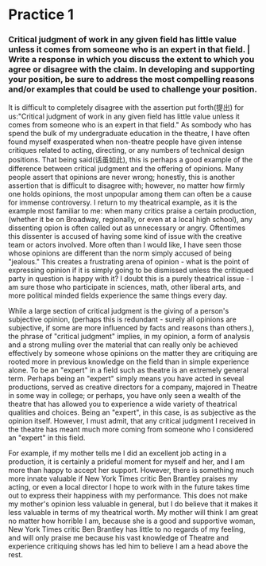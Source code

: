 # Practice 1

### Critical judgment of work in any given field has little value unless it comes from someone who is an expert in that field. | Write a response in which you discuss the extent to which you agree or disagree with the claim. In developing and supporting your position, be sure to address the most compelling reasons and/or examples that could be used to challenge your position.

It is difficult to completely disagree with the assertion put forth(提出) for us:"Critical judgment of work in any given field has little value unless it comes from someone who is an expert in that field." As sombody who has spend the bulk of my undergraduate education in the theatre, I have often found myself exasperated when non-theatre people have given intense critiques related to acting, directing, or any numbers of technical design positions. That being said(话虽如此), this is perhaps a good example of the difference between critical judgment and the offering of opinions. Many people assert that opinions are never wrong; honestly, this is another assertion that is difficult to disagree with; however, no matter how firmly one holds opinions, the most unpopular among them can often be a cause for immense controversy. I return to my theatrical example, as it is the example most familiar to me: when many critics praise a certain production,(whether it be on Broadway, regionally, or even at a local high school), any dissenting opion is often called out as unnecessary or angry. Oftentimes this dissenter is accused of having some kind of issue with the creative team or actors involved. More often than I would like, I have seen those whose opinions are different than the norm simply accused of being "jealous." This creates a frustrating arena of opinion - what is the point of expressing opinion if it is simply going to be dismissed unless the critiqued party in question is happy with it? I doubt this is a purely theatrical issue - I am sure those who participate in sciences, math, other liberal arts, and more political minded fields experience the same things every day.

While a large section of critical judgment is the giving of a person's subjective opinion, (perhaps this is redundant - surely all opinions are subjective, if some are more influenced by facts and reasons than others.), the phrase of "critical judgment" implies, in my opinion, a form of analysis and a strong mulling over the material that can really only be achieved effectively by someone whose opinions on the matter they are critiquing are rooted more in previous knowledge on the field than in simple experience alone. To be an "expert" in a field such as theatre is an extremely general term. Perhaps being an "expert" simply means you have acted in seveal productions, served as creative directors for a company, majored in Theatre in some way in college; or perhaps, you have only seen a wealth of the theatre that has allowed you to experience a wide variety of theatrical qualities and choices. Being an "expert", in this case, is as subjective as the opinion itself. However, I must admit, that any critical judgment I received in the theatre has meant much more coming from someone who I considered an "expert" in this field.

For example, if my mother tells me I did an excellent job acting in a production, it is certainly a prideful moment for myself and her, and I am more than happy to accept her support. However, there is something much more innate valuable if New York Times critic Ben Brantley praises my acting, or even a local director I hope to work with in the future takes time out to express their happiness with my performance. This does not make my mother's opinion less valuable in general, but I do believe that it makes it less valuable in terms of my theatrical worth. My mother will think I am great no matter how horrible I am, because she is a good and supportive woman, New York Times critic Ben Brantley has little to no regards of my feeling, and will only praise me because his vast knowledge of Theatre and experience critiquing shows has led him to believe I am a head above the rest.
